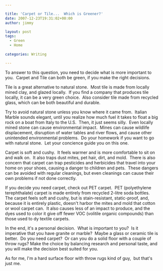 ```yaml
---

title: 'Carpet or Tile...  Which is Greener?'
date: 2007-12-23T19:31:02+00:00
author: jimmy

layout: post
tags:
  - Green
  - Home
  
categories: Writing

---
```

To answer to this question, you need to decide what is more important to you.  Carpet and Tile can both be green, if you make the right decisions. 
 
Tile is a great alternative to natural stone.  Most tile is made from locally mined clay, and glazed locally.  If you find a company that produces tile locally, it can be a very green choice.  Also consider tile made from recycled glass, which can be both beautiful and durable.

Try to avoid natural stone unless you know where it came from.  Italian Marble sounds elegant, until you realize how much fuel it takes to float a big rock on a boat from Italy to the U.S.  Then, it just seems silly.  Even locally mined stone can cause environmental impact.  Mines can cause wildlife displacement, disruption of water tables and river flows, and cause other unintended environmental problems.  Do your homework if you want to go with natural stone.  Let your concience guide you on this one.

Carpet is soft and cushy.  It feels warmer and is more comfortable to sit on and walk on.  It also traps dust mites, pet hair, dirt, and mold.  There is also concern that carpet can trap pesticides and herbicides that travel into your home on your shoes, causing a danger to children and pets.  These dangers can be avoided with regular cleanings, but even cleanings can cause their own problems if not done correctly.

If you decide you need carpet, check out PET carpet.  PET (polyethylene terephthalate) carpet is made entirely from recycled 2-litre soda bottles.  The carpet feels soft and cushy, but is stain-resistant, static-proof, and, because it is entirely plastic, doesn't harbor the mites and mold that cotton or wool carpet can.  It also causes less of an impact to produce, and the dyes used to color it give off fewer VOC (volitile organic compounds) than those used to dy textile carpets.
 
In the end, it's a personal decision.  What is important to you?  Is it imperative that you have granite or marble?  Maybe a glass or ceramic tile is better.  Do you need carpet?  Or can you do a solid floor with a couple of throw rugs? Make the choice by balancing research and personal taste, and you will make the decision best suited for you.

As for me, I'm a hard surface floor with throw rugs kind of guy,  but that's just me.
  
